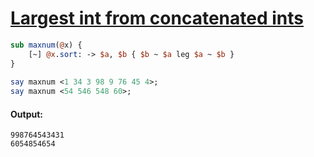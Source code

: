 [1]: http://rosettacode.org/wiki/Largest_int_from_concatenated_ints

# [Largest int from concatenated ints][1]

```perl
sub maxnum(@x) {
    [~] @x.sort: -> $a, $b { $b ~ $a leg $a ~ $b }
}
 
say maxnum <1 34 3 98 9 76 45 4>;
say maxnum <54 546 548 60>;
```

#### Output:
```
998764543431
6054854654
```